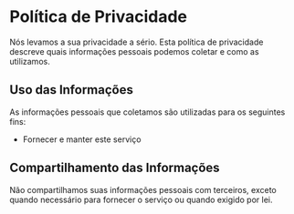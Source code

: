 # Política de Privacidade

Nós levamos a sua privacidade a sério. Esta política de privacidade descreve quais informações pessoais podemos coletar e como as utilizamos.

## Uso das Informações

As informações pessoais que coletamos são utilizadas para os seguintes fins:

- Fornecer e manter este serviço

## Compartilhamento das Informações

Não compartilhamos suas informações pessoais com terceiros, exceto quando necessário para fornecer o serviço ou quando exigido por lei.

